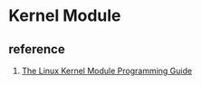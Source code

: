 Kernel Module
===

## reference
1. [The Linux Kernel Module Programming Guide](http://www.tldp.org/LDP/lkmpg/2.6/html/lkmpg.htmlfdf)